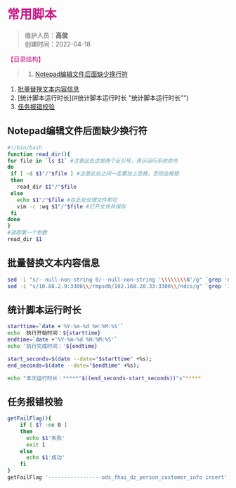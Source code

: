 # <font color=#C71585>常用脚本</font>
>维护人员：**高俊**  
>创建时间：2022-04-18

<font color=#C71585>【目录结构】</font>   

>1. [Notepad编辑文件后面缺少换行符](#Notepad编辑文件后面缺少换行符 "Notepad编辑文件后面缺少换行符")
1. [批量替换文本内容信息](#批量替换文本内容信息 "批量替换文本内容信息")
1. [统计脚本运行时长](#统计脚本运行时长 "统计脚本运行时长"")
1. [任务报错校验](#任务报错校验 "任务报错校验")

## Notepad编辑文件后面缺少换行符
``` sh
#!/bin/bash
function read_dir(){
for file in `ls $1` #注意此处这是两个反引号，表示运行系统命令
do
 if [ -d $1"/"$file ] #注意此处之间一定要加上空格，否则会报错
 then
   read_dir $1"/"$file
 else
   echo $1"/"$file #在此处处理文件即可
   vim -c :wq $1"/"$file #打开文件并保存
 fi
done
}
#读取第一个参数
read_dir $1
```

## 批量替换文本内容信息
``` sh
sed -i "s/--null-non-string 0/--null-non-string '\\\\\\\\N'/g" `grep 'null-non-string 0' -rl ./`
sed -i "s/10.88.2.9:3306\\/rmpsdb/192.168.20.33:3306\\/ndcs/g" `grep '10.88.2.15:3306\\/rmpsdb' -rl ./`
```

## 统计脚本运行时长
``` sh
starttime=`date +'%Y-%m-%d %H:%M:%S'`  
echo  执行开始时间：${starttime}  
endtime=`date +'%Y-%m-%d %H:%M:%S'`  
echo '执行完成时间：'${endtime}  

start_seconds=$(date --date="$starttime" +%s);  
end_seconds=$(date --date="$endtime" +%s);  

echo "本次运行时长：*****"$((end_seconds-start_seconds))"s"*****
```

## 任务报错校验
``` sh
getFailFlag(){  
    if [ $? -ne 0 ]  
    then  
      echo $1'失败'  
      exit 1  
    else
      echo $1'成功'  
    fi  
}  
getFailFlag '-----------------ods_fhai_dz_person_customer_info insert'
```
